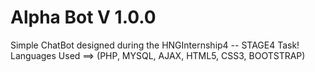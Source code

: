 # Alpha Bot V 1.0.0
Simple ChatBot designed during the HNGInternship4 -- STAGE4 Task! 
Languages Used ==> (PHP, MYSQL, AJAX, HTML5, CSS3, BOOTSTRAP)
